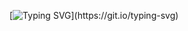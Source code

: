 [![Typing SVG](http://readme-typing-svg.herokuapp.com?font=Comfortaa&weight=500&pause=1000&color=51B0F7&background=52FF6E00&vCenter=true&random=false&width=435&separator=%3C&lines=Welcome+to+my+github!+I'm+falcone.%3CHow+was+it+today%3F%3Cconsole.log(%22vamos!!%22);)](https://git.io/typing-svg)
